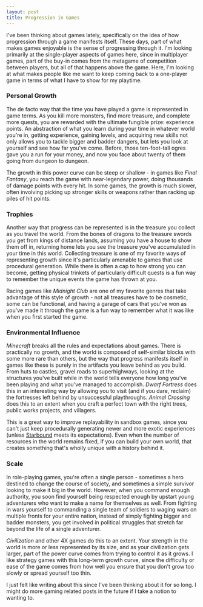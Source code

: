 ```yaml
---
layout: post
title: Progression in Games
---
```


I've been thinking about games lately, specifically on the idea of how progression
through a game manifests itself. These days, part of what makes games enjoyable
is the sense of progressing through it. I'm looking primarily at the single-player
aspects of games here, since in multiplayer games, part of the buy-in comes from
the metagame of competition between players, but all of that happens above the
game. Here, I'm looking at what makes people like me want to keep coming back
to a one-player game in terms of what I have to show for my playtime.

### Personal Growth
The de facto way that the time you have played a game is represented in game
terms. As you kill more monsters, find more treasure, and complete more quests,
you are rewarded with the ultimate fungible prize: experience points. An
abstraction of what you learn during your time in whatever world you're in,
getting experience, gaining levels, and acquiring new skills not only allows you
to tackle bigger and badder dangers, but lets you look at yourself and see how
far you've come. Before, those ten-foot-tall ogres gave you a run for your money,
and now you face about twenty of them going from dungeon to dungeon.

The growth in this power curve can be steep or shallow - in games like
*Final Fantasy*, you reach the game with near-legendary power, doing thousands
of damage points with every hit. In some games, the growth is much slower, often
involving picking up stronger skills or weapons rather than racking up piles
of hit points.

### Trophies
Another way that progress can be represented is in the treasure you collect as
you travel the world. From the bones of dragons to the treasure swords you get
from kings of distance lands, assuming you have a house to show them off in,
returning home lets you see the treasure you've accumulated in your time in this
world. Collecting treasure is one of my favorite ways of representing growth
since it's particularly amenable to games that use procedural generation. While
there is often a cap to how strong you can become, getting physical trinkets of
particularly difficult quests is a fun way to remember the unique events the game
has thrown at you.

Racing games like *Midnight Club* are one of my favorite genres that take
advantage of this style of growth - not all treasures have to be cosmetic, some
can be functional, and having a garage of cars that you've won as you've made
it through the game is a fun way to remember what it was like when you first
started the game.

### Environmental Influence
*Minecraft* breaks all the rules and expectations about games. There is practically
no growth, and the world is composed of self-similar blocks with some more rare
than others, but the way that progress manifests itself in games like these is
purely in the artifacts you leave behind as you build. From huts to castles,
gravel roads to superhighways, looking at the structures you've built while in
the world tells everyone how long you've been playing and what you've managed
to accomplish. *Dwarf Fortress* does this in an interesting way by allowing you
to visit (and if you dare, reclaim) the fortresses left behind by unsuccessful
playthroughs. *Animal Crossing* does this to an extent when you craft a perfect
town with the right trees, public works projects, and villagers.

This is a great way to improve replayability in sandbox games, since you can't
just keep procedurally generating newer and more exotic experiences (unless
[Starbound](http://playstarbound.com) meets its expectations). Even when the
number of resources in the world remains fixed, if you can build your own world,
that creates something that's wholly unique with a history behind it.

### Scale
In role-playing games, you're often a single person - sometimes a hero destined
to change the course of society, and sometimes a simple survivor looking to make
it big in the world. However, when you command enough authority, you soon find
yourself being respected enough by upstart young adventurers who want to make
a name for themselves as well. From fighting in wars yourself to commanding a
single team of soldiers to waging wars on multiple fronts for your entire nation, 
instead of simply fighting bigger and badder monsters, you get involved in
political struggles that stretch far beyond the life of a single adventurer.

*Civilization* and other 4X games do this to an extent. Your strength in the world
is more or less represented by its size, and as your civilization gets larger,
part of the power curve comes from trying to control it as it grows. I like strategy
games with this long-term growth curve, since the difficulty or ease of the game
comes from how well you ensure that you don't grow too slowly or spread yourself
too thin.

I just felt like writing about this since I've been thinking about it for so long.
I might do more gaming related posts in the future if I take a notion to wanting
to.



